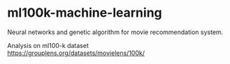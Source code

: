 # ml100k-machine-learning
Neural networks and genetic algorithm for movie recommendation system.

Analysis on ml100-k dataset https://grouplens.org/datasets/movielens/100k/
